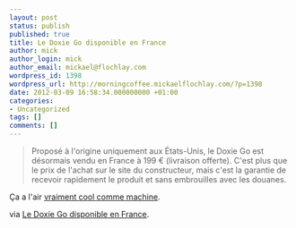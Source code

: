 ```yaml
---
layout: post
status: publish
published: true
title: Le Doxie Go disponible en France
author: mick
author_login: mick
author_email: mickael@flochlay.com
wordpress_id: 1398
wordpress_url: http://morningcoffee.mickaelflochlay.com/?p=1398
date: 2012-03-09 16:58:34.000000000 +01:00
categories:
- Uncategorized
tags: []
comments: []
---
```

<blockquote>Proposé à l'origine uniquement aux États-Unis, le Doxie Go est désormais vendu en France à 199 € (livraison offerte). C'est plus que le prix de l'achat sur le site du constructeur, mais c'est la garantie de recevoir rapidement le produit et sans embrouilles avec les douanes.</blockquote>
Ça a l'air <a title="The Neat Company" href="http://morningcoffee.mickaelflochlay.com/1305/the-neat-company">vraiment cool comme machine</a>.

via <a href="http://www.macgeneration.com/news/voir/236532/le-doxie-go-disponible-en-france">Le Doxie Go disponible en France</a>.
